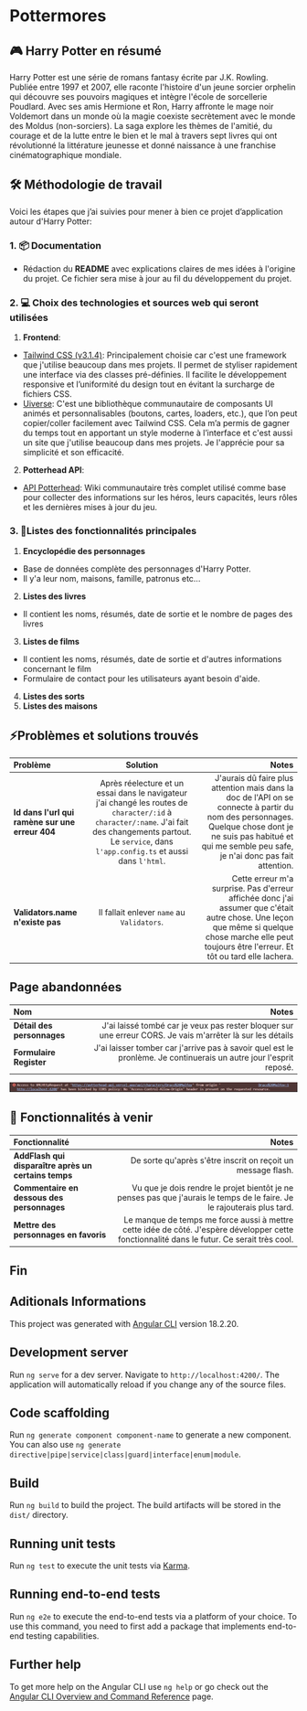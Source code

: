 # Pottermores

## 🎮 Harry Potter en résumé 
Harry Potter est une série de romans fantasy écrite par J.K. Rowling. Publiée entre 1997 et 2007, elle raconte l'histoire d'un jeune sorcier orphelin qui découvre ses pouvoirs magiques et intègre l'école de sorcellerie Poudlard. Avec ses amis Hermione et Ron, Harry affronte le mage noir Voldemort dans un monde où la magie coexiste secrètement avec le monde des Moldus (non-sorciers). La saga explore les thèmes de l'amitié, du courage et de la lutte entre le bien et le mal à travers sept livres qui ont révolutionné la littérature jeunesse et donné naissance à une franchise cinématographique mondiale.

## 🛠️ Méthodologie de travail
Voici les étapes que j’ai suivies pour mener à bien ce projet d’application autour d'Harry Potter:

### 1. 📦 Documentation
- Rédaction du **README** avec explications claires de mes idées à l'origine du projet. Ce fichier sera mise à jour au fil du développement du projet.

### 2. 💻 Choix des technologies et sources web qui seront utilisées

1. **Frontend**: 
- [Tailwind CSS (v3.1.4)](https://v3.tailwindcss.com/): Principalement choisie car c'est une framework que j'utilise beaucoup dans mes projets. Il permet de styliser rapidement une interface via des classes pré-définies. Il facilite le développement responsive et l’uniformité du design tout en évitant la surcharge de fichiers CSS. 
-  [Uiverse](https://uiverse.io/): C'est une bibliothèque communautaire de composants UI animés et personnalisables (boutons, cartes, loaders, etc.), que l’on peut copier/coller facilement avec Tailwind CSS. Cela m’a permis de gagner du temps tout en apportant un style moderne à l’interface et c'est aussi un site que j'utilise beaucoup dans mes projets. Je l'apprécie pour sa simplicité et son efficacité. 
2.  **Potterhead API**: 
- [API Potterhead](https://github.com/AcidOP/potterhead-api?tab=readme-ov-file#2-apicharacters): Wiki communautaire très complet utilisé comme base pour collecter des informations sur les héros, leurs capacités, leurs rôles et les dernières mises à jour du jeu.

### 3. 🌟Listes des fonctionnalités principales
1. **Encyclopédie des personnages**
- Base de données complète des personnages d'Harry Potter.
- Il y'a leur nom, maisons, famille, patronus etc...
2. **Listes des livres**
- Il contient les noms, résumés, date de sortie et le nombre de pages des livres
3. **Listes de films**
- Il contient les noms, résumés, date de sortie et d'autres informations concernant le film
- Formulaire de contact pour les utilisateurs ayant besoin d'aide.
4. **Listes des sorts**
5. **Listes des maisons**

## ⚡Problèmes et solutions trouvés
| Problème  | Solution  | Notes |
| :------------ |:---------------:| -----:|
| **Id dans l'url qui ramène sur une erreur 404** |  Après réelecture et un essai dans le navigateur j'ai changé les routes de `character/:id` à `character/:name`. J'ai fait des changements partout. Le `service`, dans `l'app.config.ts` et aussi dans `l'html`.| J'aurais dû faire plus attention mais dans la doc de l'API on se connecte à partir du nom des personnages. Quelque chose dont je ne suis pas habitué et qui me semble peu safe, je n'ai donc pas fait attention. |
| **Validators.name n'existe pas**    |  Il fallait enlever ``name`` au ``Validators``. |    Cette erreur m'a surprise. Pas d'erreur affichée donc j'ai assumer que c'était autre chose. Une leçon que même si quelque chose marche elle peut toujours être l'erreur. Et tôt ou tard elle lachera.|

## Page abandonnées

| Nom  | Notes |
| :------------ | -----:|
| **Détail des personnages**| J'ai laissé tombé car je veux pas rester bloquer sur une erreur CORS. Je vais m'arrêter là sur les détails|
|**Formulaire Register**| J'ai laisser tomber car j'arrive pas à savoir quel est le pronlème. Je continuerais un autre jour l'esprit reposé.|

![](corserror.png)

## 🔮 Fonctionnalités à venir
| Fonctionnalité | Notes |
| :------------ | -----:|
| **AddFlash qui disparaître après un certains temps** | De sorte qu'après s'être inscrit on reçoit un message flash. |
| **Commentaire en dessous des personnages** | Vu que je dois rendre le projet bientôt je ne penses pas que j'aurais le temps de le faire. Je le rajouterais plus tard.|
|**Mettre des personnages en favoris**| Le manque de temps me force aussi à mettre cette idée de côté. J'espère développer cette fonctionnalité dans le futur. Ce serait très cool.|

## Fin

## Aditionals Informations

This project was generated with [Angular CLI](https://github.com/angular/angular-cli) version 18.2.20.

## Development server

Run `ng serve` for a dev server. Navigate to `http://localhost:4200/`. The application will automatically reload if you change any of the source files.

## Code scaffolding

Run `ng generate component component-name` to generate a new component. You can also use `ng generate directive|pipe|service|class|guard|interface|enum|module`.

## Build

Run `ng build` to build the project. The build artifacts will be stored in the `dist/` directory.

## Running unit tests

Run `ng test` to execute the unit tests via [Karma](https://karma-runner.github.io).

## Running end-to-end tests

Run `ng e2e` to execute the end-to-end tests via a platform of your choice. To use this command, you need to first add a package that implements end-to-end testing capabilities.

## Further help

To get more help on the Angular CLI use `ng help` or go check out the [Angular CLI Overview and Command Reference](https://angular.dev/tools/cli) page.
